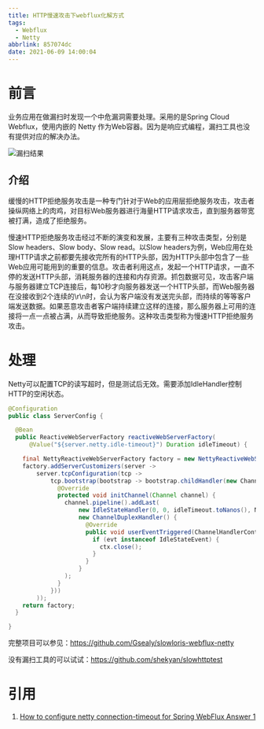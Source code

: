 ```yaml
---
title: HTTP慢速攻击下webflux化解方式
tags:
  - Webflux
  - Netty
abbrlink: 857074dc
date: 2021-06-09 14:00:04
---
```


# 前言

业务应用在做漏扫时发现一个中危漏洞需要处理。采用的是Spring Cloud Webflux，使用内嵌的 Netty 作为Web容器。因为是响应式编程，漏扫工具也没有提供对应的解决办法。

![漏扫结果](https://gsealy-1257917518.cos.ap-beijing.myqcloud.com/gsealy.github.io/spring/scan-result.png)

## 介绍

缓慢的HTTP拒绝服务攻击是一种专门针对于Web的应用层拒绝服务攻击，攻击者操纵网络上的肉鸡，对目标Web服务器进行海量HTTP请求攻击，直到服务器带宽被打满，造成了拒绝服务。

慢速HTTP拒绝服务攻击经过不断的演变和发展，主要有三种攻击类型，分别是Slow headers、Slow body、Slow read。以Slow headers为例，Web应用在处理HTTP请求之前都要先接收完所有的HTTP头部，因为HTTP头部中包含了一些Web应用可能用到的重要的信息。攻击者利用这点，发起一个HTTP请求，一直不停的发送HTTP头部，消耗服务器的连接和内存资源。抓包数据可见，攻击客户端与服务器建立TCP连接后，每10秒才向服务器发送一个HTTP头部，而Web服务器在没接收到2个连续的\r\n时，会认为客户端没有发送完头部，而持续的等等客户端发送数据。如果恶意攻击者客户端持续建立这样的连接，那么服务器上可用的连接将一点一点被占满，从而导致拒绝服务。这种攻击类型称为慢速HTTP拒绝服务攻击。

# 处理

Netty可以配置TCP的读写超时，但是测试后无效。需要添加IdleHandler控制HTTP的空闲状态。

```java
@Configuration
public class ServerConfig {

  @Bean
  public ReactiveWebServerFactory reactiveWebServerFactory(
      @Value("${server.netty.idle-timeout}") Duration idleTimeout) {

    final NettyReactiveWebServerFactory factory = new NettyReactiveWebServerFactory();
    factory.addServerCustomizers(server ->
        server.tcpConfiguration(tcp ->
            tcp.bootstrap(bootstrap -> bootstrap.childHandler(new ChannelInitializer<>() {
              @Override
              protected void initChannel(Channel channel) {
                channel.pipeline().addLast(
                    new IdleStateHandler(0, 0, idleTimeout.toNanos(), NANOSECONDS),
                    new ChannelDuplexHandler() {
                      @Override
                      public void userEventTriggered(ChannelHandlerContext ctx, Object evt) {
                        if (evt instanceof IdleStateEvent) {
                          ctx.close();
                        }
                      }
                    }
                );
              }
            }))
        ));
    return factory;
  }

}
```

完整项目可以参见：https://github.com/Gsealy/slowloris-webflux-netty

没有漏扫工具的可以试试：https://github.com/shekyan/slowhttptest

# 引用

1. [How to configure netty connection-timeout for Spring WebFlux Answer 1](https://stackoverflow.com/a/58195908/9137803)

